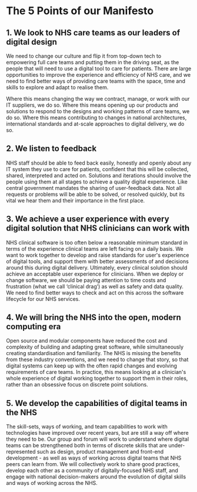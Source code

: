 # The 5 Points of our Manifesto

## 1. We look to NHS care teams as our leaders of digital design

We need to change our culture and flip it from top-down tech to empowering full care teams and putting them in the driving seat, as the people that will need to use a digital tool to care for patients. There are large opportunities to improve the experience and efficiency of NHS care, and we need to find better ways of providing care teams with the space, time and skills to explore and adapt to realise them.

Where this means changing the way we contract, manage, or work with our IT suppliers, we do so. Where this means opening up our products and solutions to respond to the designs and working patterns of care teams, we do so. Where this means contributing to changes in national architectures, international standards and at-scale approaches to digital delivery, we do so.

## 2. We listen to feedback

NHS staff should be able to feed back easily, honestly and openly about any IT system they use to care for patients, confident that this will be collected, shared, interpreted and acted on. Solutions and iterations should involve the people using them at all stages to achieve a quality digital experience. Like central government mandates the sharing of user-feedback data. Not all requests or problems will be able to be solved, or resolved quickly, but its vital we hear them and their importance in the first place.

## 3. We achieve a user experience with every digital solution that NHS clinicians can work with

NHS clinical software is too often below a reasonable minimum standard in terms of the experience clinical teams are left facing on a daily basis. We want to work together to develop and raise standards for user's experience of digital tools, and support them with better assessments of and decisions around this during digital delivery. Ultimately,  every clinical solution should achieve an acceptable user experience for clinicians.  When we deploy or change software, we should be paying attention to time costs and frustration (what we call ‘clinical drag’) as well as safety and data quality. We need to find better ways to check and act on this across the software lifecycle for our NHS services.

## 4. We will bring the NHS into the open, modern computing era

Open source and modular components have reduced the cost and complexity of building and adapting great software, while simultaneously creating standardisation and familiarity. The NHS is missing the benefits from these industry conventions, and we need to change that story, so that digital systems can keep up with the often rapid changes and evolving requirements of care teams. In practice, this means looking at a clinician's whole experience of digital working together to support them in their roles, rather than an obsessive focus on discrete point solutions.

## 5. We develop the capabilities of digital teams in the NHS

The skill-sets, ways of working, and team capabilities to work with technologies have improved over recent years, but are still a way off where they need to be. Our group and forum will work to understand where digital teams can be strengthened both in terms of discrete skills that are under-represented such as design, product management and front-end development - as well as ways of working across digital teams that NHS peers can learn from. We will collectively work to share good practices, develop each other as a community of digitally-focused NHS staff, and engage with national decision-makers around the evolution of digital skills and ways of working across the NHS.
